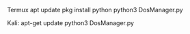 Termux
apt update
pkg install python
python3 DosManager.py

Kali:
apt-get update
python3 DosManager.py
